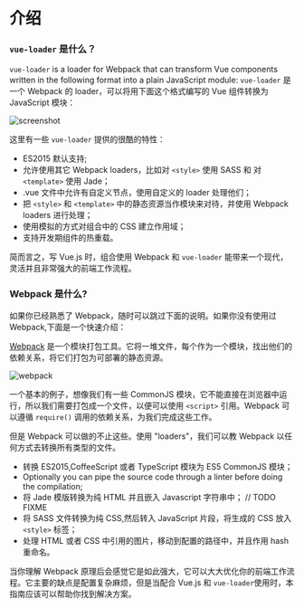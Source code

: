 # 介绍

### `vue-loader` 是什么？

`vue-loader` is a loader for Webpack that can transform Vue components written in the following format into a plain JavaScript module:
`vue-loader` 是一个 Webpack 的 loader，可以将用下面这个格式编写的 Vue 组件转换为 JavaScript 模块：

![screenshot](http://blog.evanyou.me/images/vue-component.png)

这里有一些 `vue-loader` 提供的很酷的特性：

- ES2015 默认支持;
- 允许使用其它 Webpack loaders，比如对 `<style>` 使用 SASS 和 对 `<template>` 使用 Jade；
- .vue 文件中允许有自定义节点，使用自定义的 loader 处理他们；
- 把 `<style>` 和 `<template>` 中的静态资源当作模块来对待，并使用 Webpack loaders 进行处理；
- 使用模拟的方式对组合中的 CSS 建立作用域；
- 支持开发期组件的热重载。

简而言之，写 Vue.js 时，组合使用 Webpack 和 `vue-loader` 能带来一个现代，灵活并且非常强大的前端工作流程。

### Webpack 是什么?

如果你已经熟悉了 Webpack，随时可以跳过下面的说明。如果你没有使用过 Webpack,下面是一个快速介绍：

[Webpack](http://webpack.github.io/) 是一个模块打包工具。它将一堆文件，每个作为一个模块，找出他们的依赖关系，将它们打包为可部署的静态资源。

![webpack](http://webpack.github.io/assets/what-is-webpack.png)

一个基本的例子，想像我们有一些 CommonJS 模块，它不能直接在浏览器中运行，所以我们需要打包成一个文件，以便可以使用 `<script>` 引用。Webpack 可以遵循 `require()` 调用的依赖关系，为我们完成这些工作。

但是 Webpack 可以做的不止这些。使用 "loaders"，我们可以教 Webpack 以任何方式去转换所有类型的文件。

- 转换 ES2015,CoffeeScript 或者 TypeScript 模块为 ES5 CommonJS 模块；
- Optionally you can pipe the source code through a linter before doing the compilation;
- 将 Jade 模版转换为纯 HTML 并且嵌入 Javascript 字符串中；
// TODO FIXME
- 将 SASS 文件转换为纯 CSS,然后转入 JavaScript 片段，将生成的 CSS 放入 `<style>` 标签；
- 处理 HTML 或者 CSS 中引用的图片，移动到配置的路径中，并且作用 hash 重命名。

当你理解 Webpack 原理后会感觉它是如此强大，它可以大大优化你的前端工作流程。它主要的缺点是配置复杂麻烦，但是当配合 Vue.js 和 `vue-loader`使用时，本指南应该可以帮助你找到解决方案。
